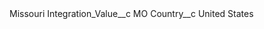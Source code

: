<?xml version="1.0" encoding="UTF-8"?>
<CustomMetadata xmlns="http://soap.sforce.com/2006/04/metadata" xmlns:xsi="http://www.w3.org/2001/XMLSchema-instance" xmlns:xsd="http://www.w3.org/2001/XMLSchema">
	<label>Missouri</label>
	<values>
		<field>Integration_Value__c</field>
		<value xsi:type="xsd:string">MO</value>
	</values>
	<values>
		<field>Country__c</field>
		<value xsi:type="xsd:string">United States</value>
	</values>
</CustomMetadata>